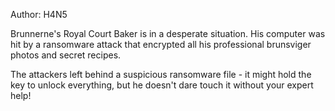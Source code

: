 Author: H4N5

Brunnerne's Royal Court Baker is in a desperate situation. His computer was hit by a ransomware attack that encrypted all his professional brunsviger photos and secret recipes.

The attackers left behind a suspicious ransomware file - it might hold the key to unlock everything, but he doesn't dare touch it without your expert help!
